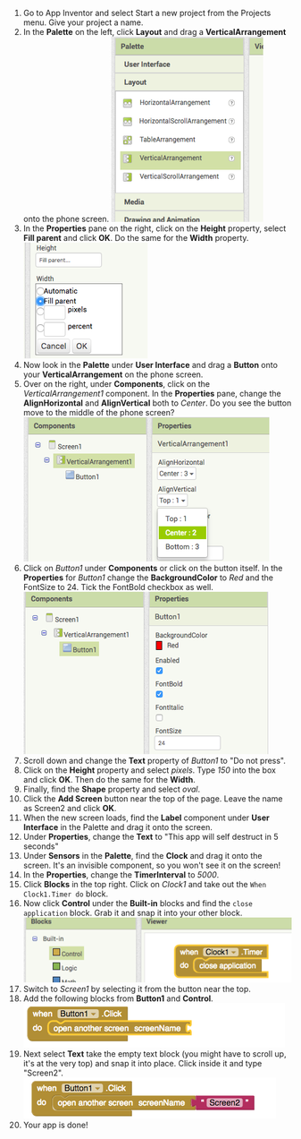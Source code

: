 1. Go to App Inventor and select Start a new project from the Projects menu. Give your project a name.
2. In the **Palette** on the left, click **Layout** and drag a **VerticalArrangement** onto the phone screen. 
   ![](PaletteVertArr.png)
3. In the **Properties** pane on the right, click on the **Height** property, select **Fill parent** and click **OK**. Do the same for the **Width** property. 
   ![](PropsHeightWidth.png)
4. Now look in the **Palette** under **User Interface** and drag a **Button** onto your **VerticalArrangement** on the phone screen.
5. Over on the right, under **Components**, click on the _VerticalArrangement1_ component. In the **Properties** pane, change the **AlignHorizontal** and **AlignVertical** both to _Center_. Do you see the button move to the middle of the phone screen?
   ![](VertArrAlignProps.png)
6. Click on _Button1_ under **Components** or click on the button itself. In the **Properties** for _Button1_ change the **BackgroundColor** to _Red_ and the FontSize to 24. Tick the FontBold checkbox as well.  
   ![](ButtonPropsFont.png)
7. Scroll down and change the **Text** property of _Button1_ to "Do not press".
8. Click on the **Height** property and select _pixels_. Type _150_ into the box and click **OK**. Then do the same for the **Width**.
9. Finally, find the **Shape** property and select _oval_.
10. Click the **Add Screen** button near the top of the page. Leave the name as Screen2 and click **OK**.
11. When the new screen loads, find the **Label** component under **User Interface** in the Palette and drag it onto the screen.
12. Under **Properties**, change the **Text** to "This app will self destruct in 5 seconds"
13. Under **Sensors** in the **Palette**, find the **Clock** and drag it onto the screen. It's an invisible component, so you won't see it on the screen!
14. In the **Properties**, change the **TimerInterval** to _5000_.
15. Click **Blocks** in the top right. Click on _Clock1_ and take out the `When Clock1.Timer do` block. 
16. Now click **Control** under the **Built-in** blocks and find the `close application` block. Grab it and snap it into your other block.
    ![](TimerBlock.png)
17. Switch to _Screen1_ by selecting it from the button near the top.
18. Add the following blocks from **Button1** and **Control**.
    ![](Button1BlocksA.png)
19. Next select **Text** take the empty text block \(you might have to scroll up, it's at the very top\) and snap it into place. Click inside it and type "Screen2".
   ![](Button1BlocksB.png)
20. Your app is done! 




